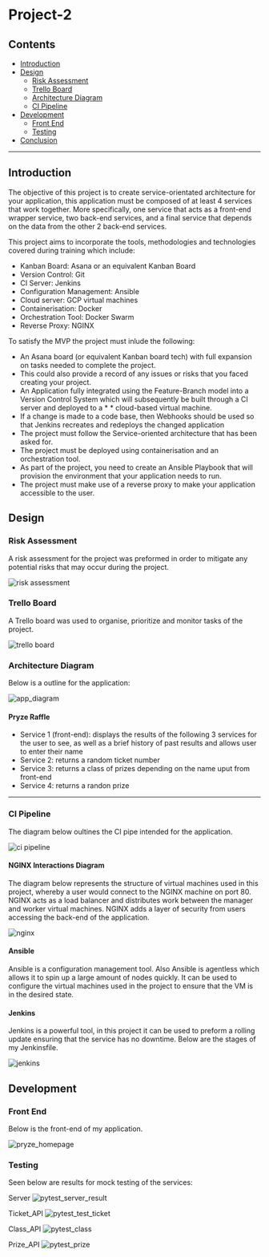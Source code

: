 # Project-2

## Contents
* [Introduction](#Introduction)
* [Design](#Design)
    * [Risk Assessment](#Risk-Assessment)
    * [Trello Board](#Trello-Board)
    * [Architecture Diagram](#Application-Diagram)
    * [CI Pipeline](#CI-Pipeline)
* [Development](#Development)
    * [Front End](#Front-End)
    * [Testing](#Testing)
* [Conclusion](#Conclusion)

---
## __Introduction__

The objective of this project is to create service-orientated architecture for your application, this application must be composed of at least 4 services that work together. More specifically, one service that acts as a front-end wrapper service, two back-end services, and a final service that depends on the data from the other 2 back-end services.

This project aims to incorporate the tools, methodologies and technologies covered during training which include:

* Kanban Board: Asana or an equivalent Kanban Board
* Version Control: Git
* CI Server: Jenkins
* Configuration Management: Ansible
* Cloud server: GCP virtual machines
* Containerisation: Docker
* Orchestration Tool: Docker Swarm
* Reverse Proxy: NGINX

To satisfy the MVP the project must inlude the following:

* An Asana board (or equivalent Kanban board tech) with full expansion on tasks needed to complete the project.
* This could also provide a record of any issues or risks that you faced creating your project.
* An Application fully integrated using the Feature-Branch model into a Version Control System which will subsequently be built through a CI server and deployed to a * * cloud-based virtual machine.
* If a change is made to a code base, then Webhooks should be used so that Jenkins recreates and redeploys the changed application
* The project must follow the Service-oriented architecture that has been asked for.
* The project must be deployed using containerisation and an orchestration tool.
* As part of the project, you need to create an Ansible Playbook that will provision the environment that your application needs to run.
* The project must make use of a reverse proxy to make your application accessible to the user.

## __Design__

### __Risk Assessment__
A risk assessment for the project was preformed in order to mitigate any potential risks that may occur during the project.

![risk assessment](./images/Risk_Assessment.PNG)

### __Trello Board__
A Trello board was used to organise, prioritize and monitor tasks of the project.

![trello board](./images/Trello2.PNG)

### __Architecture Diagram__

Below is a outline for the application:

![app_diagram](./images/app_diagram.png)

#### Pryze Raffle
* Service 1 (front-end): displays the results of the following 3 services for the user to see, as well as a brief history of past results and allows user to enter their name
* Service 2: returns a random ticket number
* Service 3: returns a class of prizes depending on the name uput from front-end
* Service 4: returns a randon prize 

---
### __CI Pipeline__

The diagram below oultines the CI pipe intended for the application.

![ci pipeline](./images/CI-Pipeline.png)

#### NGINX Interactions Diagram
The diagram below represents the structure of virtual machines used in this project, whereby a user would connect to the NGINX machine on port 80. NGINX acts as a load balancer and distributes work between the manager and worker virtual machines. NGINX adds a layer of security from users accessing the back-end of the application.

![nginx](./images/nginx.png)

#### Ansible

Ansible is a configuration management tool. Also Ansible is agentless which allows it to spin up a large amount of nodes quickly. It can be used to configure the virtual machines used in the project to ensure that the VM is in the desired state.

#### Jenkins

Jenkins is a powerful tool, in this project it can be used to preform a rolling update ensuring that the service has no downtime. Below are the stages of my Jenkinsfile.

![jenkins](./images/jenkins.PNG)

## __Development__

### __Front End__

Below is the front-end of my application.

![pryze_homepage](./images/pryze_hompage.PNG)

### __Testing__

Seen below are results for mock testing of the services:

Server
![pytest_server_result](./images/pytest_server_result.png)

Ticket_API
![pytest_test_ticket](./images/pytest_test_ticket.PNG)

Class_API
![pytest_class](./images/pytest_class.PNG)

Prize_API
![pytest_prize](./images/pytest_prize.PNG)
